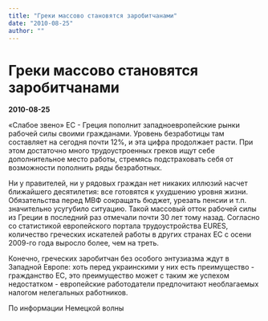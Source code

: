 ```yaml
---
title: "Греки массово становятся заробитчанами"
date: "2010-08-25"
author: ""
---
```


# Греки массово становятся заробитчанами

**2010-08-25** 

«Слабое звено» ЕС - Греция пополнит западноевропейские рынки рабочей силы своими гражданами. Уровень безработицы там составляет на сегодня почти 12%, и эта цифра продолжает расти. При этом достаточно много трудоустроенных греков ищут себе дополнительное место работы, стремясь подстраховать себя от возможности пополнить ряды безработных.

Ни у правителей, ни у рядовых граждан нет никаких иллюзий насчет ближайшего десятилетия: все готовятся к ухудшению уровня жизни. Обязательства перед МВФ сокращать бюджет, урезать пенсии и т.п. значительно усугубило ситуацию. Такой массовый отток рабочей силы из Греции в последний раз отмечали почти 30 лет тому назад. Согласно со статистикой европейского портала трудоустройства EURES, количество греческих искателей работы в других странах ЕС с осени 2009-го года выросло более, чем на треть.

Конечно, греческих заробитчан без особого энтузиазма ждут в Западной Европе: хоть перед украинскими у них есть преимущество - гражданство ЕС, это преимущество может с таким же успехом недостатком - европейские работодатели предпочитают необлагаемых налогом нелегальных работников.

По информации Немецкой волны